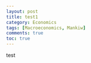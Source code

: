 ```yaml
---
layout: post
title: test1
category: Economics
tags: [Macroeconomics, Mankiw]
comments: true
toc: true
---
```

test
